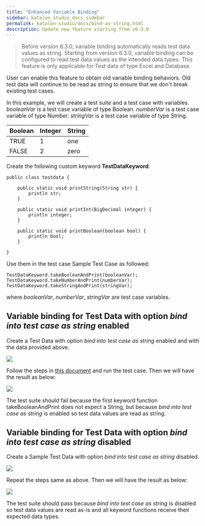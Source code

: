 ```yaml
---
title: "Enhanced Variable Binding" 
sidebar: katalon_studio_docs_sidebar
permalink: katalon-studio/docs/bind-as-string.html 
description: Update new feature starting from v6.3.0
---
```


> Before version 6.3.0, variable binding automatically reads test data values as string. Starting from version 6.3.0, variable binding can be configured to read test data values as the intended data types. This feature is only applicable for Test data of type Excel and Database.

User can enable this feature to obtain old variable binding behaviors. Old test data will continue to be read as string to ensure that we don't break existing test cases.

In this example, we will create a test suite and a test case with variables. _booleanVar_ is a test case variable of type Boolean. _numberVar_ is a test case variable of type Number. _stringVar_ is a test case variable of type String.


<table>
    <thead>
        <tr>
            <th>Boolean</th>
            <th>Integer</th>
            <th>String</th>
        </tr>
    </thead>
    <tbody>
        <tr>
            <td>TRUE</td>
            <td>1</td>
            <td>one</td>
        </tr>
        <tr>
            <td>FALSE</td>
            <td>2</td>
            <td>zero</td>
        </tr>
        <tr>
</table>

Create the following custom keyword **TestDataKeyword**:


```
public class testdata {
	
	public static void printString(String str) {
		println str;
	}
	
	public static void printInt(BigDecimal integer) {
		println integer;
	}
	
	public static void printBoolean(boolean bool) {
		println bool;
	}
	
}
```


Use them in the test case Sample Test Case as followed:


```
TestDataKeyword.takeBooleanAndPrint(booleanVar);
TestDataKeyword.takeNumberAndPrint(numberVar);
TestDataKeyword.takeStringAndPrint(stringVar);
```


where _booleanVar_, _numberVar_, _stringVar_ are test case variables.


## Variable binding for Test Data with option _bind into test case as string_ enabled

Create a Test Data with option _bind into test case as string_ enabled and with the data provided above.




![](../../images/katalon-studio/docs/bind-as-string/1-create-test-data-enabled.png)


Follow the steps in [this document](https://docs.katalon.com/katalon-studio/docs/run-test-case-external-data.html) and run the test case. Then we will have the result as below:


![](../../images/katalon-studio/docs/bind-as-string/2-failed.png)


The test suite should fail because the first keyword function takeBooleanAndPrint does not expect a String, but because _bind into test case as string_ is enabled so test data values are read as string.


## Variable binding for Test Data with option _bind into test case as string_ disabled

Create a Sample Test Data with option _bind into test case as string_ disabled.

![](../../images/katalon-studio/docs/bind-as-string/3-create-test-data-disabled.png)


Repeat the steps same as above. Then we will have the result as below:

![](../../images/katalon-studio/docs/bind-as-string/4-passed.png)


The test suite should pass because _bind into test case as string_ is disabled so test data values are read as-is and all keyword functions receive their expected data types.
